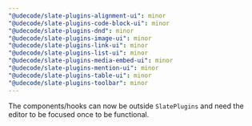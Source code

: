 ```yaml
---
"@udecode/slate-plugins-alignment-ui": minor
"@udecode/slate-plugins-code-block-ui": minor
"@udecode/slate-plugins-dnd": minor
"@udecode/slate-plugins-image-ui": minor
"@udecode/slate-plugins-link-ui": minor
"@udecode/slate-plugins-list-ui": minor
"@udecode/slate-plugins-media-embed-ui": minor
"@udecode/slate-plugins-mention-ui": minor
"@udecode/slate-plugins-table-ui": minor
"@udecode/slate-plugins-toolbar": minor
---
```


The components/hooks can now be outside `SlatePlugins` and need the
editor to be focused once to be functional.
